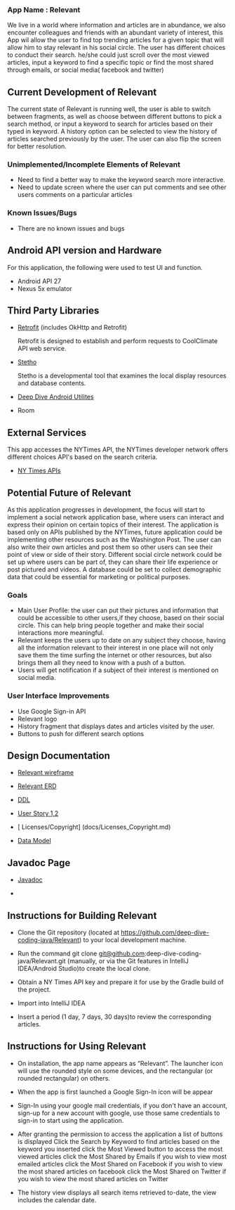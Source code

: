 

### App Name : Relevant

We live in a world where information and articles are in abundance, we also encounter
colleagues and friends with an abundant variety of interest, this App wil allow the user to
find top trending articles for a given topic that will allow him to stay relevant in
his social circle. The user has different choices to conduct their search. he/she could
just scroll over the most viewed articles, input a keyword to find a specific topic or find
the most shared through emails, or social media( facebook and twitter)



## Current Development of Relevant

The current state of Relevant is running well, the user is able to switch between fragments,
as well as choose between different buttons to pick a search method, or input a keyword to search
for articles based on their typed in keyword. A history option can be selected to view the history of
articles searched previously by the user. The user can also flip the screen for better resolution.

### Unimplemented/Incomplete Elements of Relevant

+ Need to find a better way to make the keyword search more interactive.
+ Need to update screen where the user can put comments and see other users comments on a
particular articles


### Known Issues/Bugs

+ There are no known issues and bugs


## Android API version and Hardware

For this application, the following were used to test UI and function.
+ Android API 27
+ Nexus 5x emulator

## Third Party Libraries

+ [Retrofit](https://square.github.io/retrofit/) (includes OkHttp and Retrofit)

  Retrofit is designed to establish and perform requests to CoolClimate API web service.

+ [Stetho](https://github.com/facebook/stetho/blob/master/README.md)

  Stetho is a developmental tool that examines the local display resources and database
   contents.

+ [Deep Dive Android Utilites](https://github.com/deep-dive-coding-java/android-utilities/blob/master/README.md)

+ Room


## External Services

This app accesses the NYTimes API, the NYTimes developer network offers different choices
 API's based on the search criteria.

 + [NY Times APIs](https://developer.nytimes.com/?it=a)



## Potential Future of Relevant

As this application progresses in development, the focus will start to implement a
social network application base, where users can interact and express their opinion
on certain topics of their interest. The application is based only on APIs published by
 the NYTimes, future application could be implementing other resources such as the
 Washington Post. The user can also write their own articles and post them
so other users can see their point of view or side of their story. Different social circle
 network could be set up where users can be part of, they can share their life experience
  or post pictured and videos. A database could be set to collect demographic data that could
  be essential for marketing or political purposes.

### Goals

+ Main User Profile: the user can put their pictures and information that could be accessible
 to other users,if they choose, based on their social circle. This can help bring people
 together and make their social interactions more meaningful.
+ Relevant keeps the users up to date on any subject they choose, having all the information
relevant to their interest in one place will not only save them the time surfing the internet
 or other resources, but also brings them all they need to know with a push of a button.
+ Users will get notification if a subject of their interest is mentioned on social media.



### User Interface Improvements

+ Use Google Sign-in API
+ Relevant logo
+ History fragment that displays dates and articles visited by the user.
+ Buttons to push for different search options

## Design Documentation

+ [Relevant wireframe](docs/WireFrameRelevant.pdf)

+ [Relevant ERD](docs/My_App_ERD.pdf)

+ [DDL](docs/ddl.md)

+ [User Story 1,2](docs/User_Story.md)
+ [ Licenses/Copyright] (docs/Licenses_Copyright.md)

+ [Data Model ](Data-Model.md)


## Javadoc Page

+ [Javadoc](docs/api/index.html)

+



## Instructions for Building Relevant

+ Clone the Git repository (located at https://github.com/deep-dive-coding-java/Relevant) to your
local development machine.

+ Run the command git clone git@github.com:deep-dive-coding-java/Relevant.git (manually, or via the
Git features in IntelliJ IDEA/Android Studio)to create the local clone.

+ Obtain a NY Times API key and prepare it for use by the Gradle build of the project.
+ Import into IntelliJ IDEA
+ Insert a period (1 day, 7 days, 30 days)to review the corresponding articles.

## Instructions for Using Relevant

+ On installation, the app name appears as “Relevant”. The launcher icon will use the rounded style
 on some devices, and the rectangular (or rounded rectangular) on others.

+ When the app is first launched a Google Sign-In  icon will be appear
+ Sign-In using your google mail credentials, if you don't have an account, sign-up for a new account
with google, use those same credentials to sign-in to start using the application.

+ After granting the permission to access the application a list of buttons is displayed
    Click the Search by Keyword to find articles based on the keyword you inserted
    click the Most Viewed button to access the most viewed articles
    click the Most Shared by Emails if you wish to view most emailed articles
    click the Most Shared on Facebook if you wish to view the most shared articles on facebook
    click the Most Shared on Twitter if you wish to view the most shared articles on Twitter

+ The history view displays all search items retrieved to-date, the view includes the calendar date.



